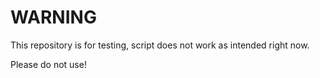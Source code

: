 
# WARNING

This repository is for testing, script does not work as intended right now.

Please do not use!